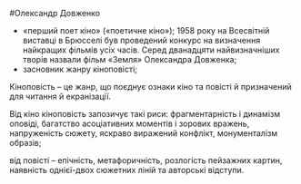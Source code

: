 #Олександр Довженко

<ul>
<li style="font-weight: 400;"><span style="font-weight: 400;">&laquo;перший поет кіно&raquo; (&laquo;поетичне кіно&raquo;); 1958 року на Всесвітній виставці в Брюсселі був проведений конкурс на визначення найкращих фільмів усіх часів. Серед дванадцяти найвизначніших творів назвали фільм &laquo;Земля&raquo; Олександра Довженка;</span></li>
<li style="font-weight: 400;"><span style="font-weight: 400;">засновник жанру кіноповісті;</span></li>
</ul>

<p><span style="font-weight: 400;">Кіноповість &ndash; це жанр, що поєднує ознаки кіно та повісті й призначений для читання й екранізації. </span></p>
<p><span style="font-weight: 400;">Від кіно кіноповість запозичує такі риси: фрагментарність і динамізм оповіді, багатство асоціативних моментів і зорових вражень, напруженість сюжету, яскраво виражений конфлікт, монументалізм образів; </span></p>
<p><span style="font-weight: 400;">від повісті &ndash; епічність, метафоричність, розлогість пейзажних картин, наявність однієї-двох сюжетних ліній та авторські відступи.</span></p>
